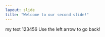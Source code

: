 ```yaml
---
layout: slide
title: "Welcome to our second slide!"
---
```

my text 123456
Use the left arrow to go back!
